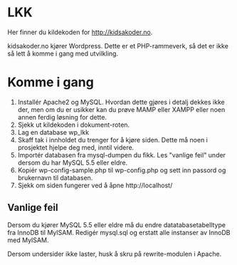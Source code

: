 # LKK

Her finner du kildekoden for http://kidsakoder.no.

kidsakoder.no kjører Wordpress. Dette er et PHP-rammeverk, så det er ikke så
lett å komme i gang med utvilkling.

# Komme i gang

1. Installér Apache2 og MySQL. Hvordan dette gjøres i detalj dekkes ikke der,
   men om du er usikker kan du prøve MAMP eller XAMPP eller noen annen ferdig
   løsning for dette.
2. Sjekk ut kildekoden i dokument-roten.
3. Lag en database wp_lkk
4. Skaff tak i innholdet du trenger for å kjøre siden. Dette må noen i
   prosjektet hjelpe deg med, inntil videre.
5. Importér databasen fra mysql-dumpen du fikk. Les "vanlige feil" under dersom
   du har MySQL 5.5 eller eldre.
6. Kopiér wp-config-sample.php til wp-config.php og sett inn passord og
   brukernavn til databasen.
7. Sjekk om siden fungerer ved å åpne http://localhost/

## Vanlige feil

Dersom du kjører MySQL 5.5 eller eldre må du endre datatabasetabelltype fra
InnoDB til MyISAM. Redigér mysql.sql og erstatt alle instanser av InnoDB med
MyISAM.

Dersom undersider ikke laster, husk å skru på rewrite-modulen i Apache.
